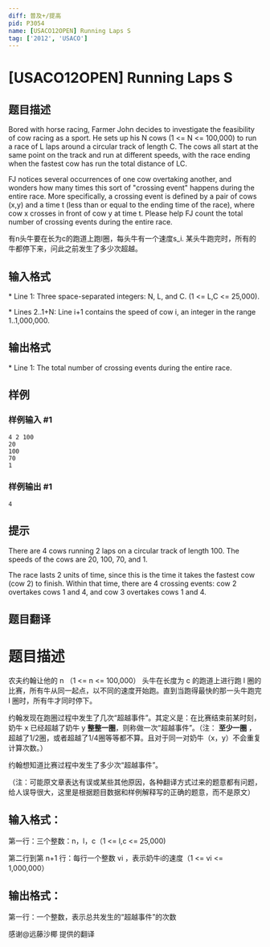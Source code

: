 ```yaml
---
diff: 普及+/提高
pid: P3054
name: [USACO12OPEN] Running Laps S
tag: ['2012', 'USACO']
---
```

# [USACO12OPEN] Running Laps S
## 题目描述

Bored with horse racing, Farmer John decides to investigate the feasibility of cow racing as a sport.  He sets up his N cows (1 <= N <= 100,000) to run a race of L laps around a circular track of length C.  The cows all start at the same point on the track and run at different speeds, with the race ending when the fastest cow has run the total distance of LC.

FJ notices several occurrences of one cow overtaking another, and wonders how many times this sort of "crossing event" happens during the entire race.  More specifically, a crossing event is defined by a pair of cows (x,y) and a time t (less than or equal to the ending time of the race), where cow x crosses in front of cow y at time t.  Please help FJ count the total number of crossing events during the entire race.

有n头牛要在长为c的跑道上跑l圈，每头牛有一个速度s\_i. 某头牛跑完时，所有的牛都停下来，问此之前发生了多少次超越。

## 输入格式

\* Line 1: Three space-separated integers: N, L, and C.  (1 <= L,C <= 25,000).

\* Lines 2..1+N: Line i+1 contains the speed of cow i, an integer in the range 1..1,000,000.

## 输出格式

\* Line 1: The total number of crossing events during the entire race.

## 样例

### 样例输入 #1
```
4 2 100 
20 
100 
70 
1 

```
### 样例输出 #1
```
4 

```
## 提示

There are 4 cows running 2 laps on a circular track of length 100.  The speeds of the cows are 20, 100, 70, and 1.


The race lasts 2 units of time, since this is the time it takes the fastest cow (cow 2) to finish.  Within that time, there are 4 crossing events: cow 2 overtakes cows 1 and 4, and cow 3 overtakes cows 1 and 4.

## 题目翻译

# 题目描述
 农夫约翰让他的 n （1 <= n <= 100,000） 头牛在长度为 c 的跑道上进行跑 l 圈的比赛，所有牛从同一起点，以不同的速度开始跑。直到当跑得最快的那一头牛跑完 l 圈时，所有牛才同时停下。

  约翰发现在跑圈过程中发生了几次“超越事件”。其定义是：在比赛结束前某时刻，奶牛 x 已经超越了奶牛 y **整整一圈**，则称做一次“超越事件”。（注： **至少一圈** ，超越了1/2圈，或者超越了1/4圈等等都不算。且对于同一对奶牛（x，y）不会重复计算次数。）

 约翰想知道比赛过程中发生了多少次“超越事件”。

 （注：可能原文章表达有误或某些其他原因，各种翻译方式过来的题意都有问题，给人误导很大，这里是根据题目数据和样例解释写的正确的题意，而不是原文）

## 输入格式：
第一行：三个整数：n，l，c（1 <= l,c <= 25,000)

第二行到第 n+1 行：每行一个整数 vi ，表示奶牛i的速度（1 <= vi <= 1,000,000）

## 输出格式：
第一行：一个整数，表示总共发生的“超越事件”的次数

感谢@远藤沙椰 提供的翻译
